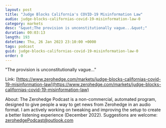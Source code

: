 ```yaml
---
layout: post
title: "Judge Blocks California's COVID-19 Misinformation Law"
audio: judge-blocks-californias-covid-19-misinformation-law-0
category: markets
desc: "&quot;The provision is unconstitutionally vague...&quot;"
duration: 00:03:13
length: 193
datetime: Thu, 26 Jan 2023 23:10:00 +0000
tags: podcast
guid: judge-blocks-californias-covid-19-misinformation-law-0
order: 0
---
```

&quot;The provision is unconstitutionally vague...&quot;

Link: [https://www.zerohedge.com/markets/judge-blocks-californias-covid-19-misinformation-law](https://www.zerohedge.com/markets/judge-blocks-californias-covid-19-misinformation-law)

About: The Zerohedge Podcast is a non-commercial, automated program, designed to give people a way to get news from Zerohedge in an audio format.  I am actively working on tweaking and improving the setup to create a better listening experience (December 2022).  Suggestions are welcome: [zerohedgePodcast@outlook.com](mailto:zerohedgePodcast@outlook.com)